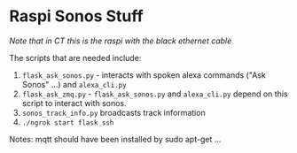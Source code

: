 # Raspi Sonos Stuff

*Note that in CT this is the raspi with the black ethernet cable*

The scripts that are needed include:

1. `flask_ask_sonos.py` - interacts with spoken alexa commands ("Ask Sonos" ...) and `alexa_cli.py`
2. `flask_ask_zmq.py` - `flask_ask_sonos.py` and `alexa_cli.py` depend on this script to interact with sonos.
3. `sonos_track_info.py` broadcasts track information
4. `./ngrok start flask ssh`

Notes: mqtt should have been installed by sudo apt-get ...
